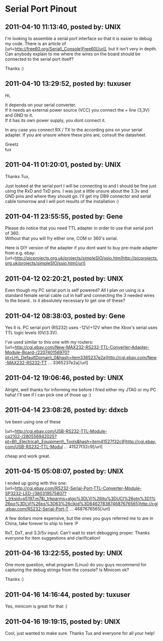 # Serial Port Pinout

## 2011-04-10 11:13:40, posted by: UNIX

I'm looking to assemble a serial port interface so that it is easier to debug my code. There is an article of [url=http://free60.org/Serial\_Console]Free60[/url], but it isn't very in depth. Can anybody explain to me where the wires on the board should be connected to the serial port itself?   
   
 Thanks :)

## 2011-04-10 13:29:52, posted by: tuxuser

Hi,  
   
 It depends on your serial converter.  
 If it needs an external power source (VCC) you connect the + line (3,3V) and GND to it.  
 If it has its own power supply, you dont connect it.  
   
 In any case you connect RX / TX to the according pins on your serial adapter. If you are unsure where these pins are, consult the datasheet.  
   
 Greetz  
 tux

## 2011-04-11 01:20:01, posted by: UNIX

Thanks Tux,  
   
 Just looked at the serial port I will be connecting to and I should be fine just using the RxD and TxD pins. I was just a little unsure about the 3.3v and GND pins and where they should go. I'll get my DB9 connector and serial cable tomorrow and I will port results of the installation :)

## 2011-04-11 23:55:55, posted by: Gene

Please do notice that you need TTL adapter in order to use that serial port of 360.  
 Without that you will fry either one, COM or 360's serial.  
   
 Here is DIY version of the adapter if you dont want to buy pre-made adapter from e.g. ebay:  
 [url=http://picprojects.org.uk/projects/simpleSIO/ssio.htm]http://picprojects.org.uk/projects/simpleSIO/ssio.htm[/url]

## 2011-04-12 02:20:21, posted by: UNIX

Even though my PC serial port is self powered? All I plan on using is a standard female serial cable cut in half and connecting the 3 needed wires to the board.. Is it absolutely necessary to get one of these?

## 2011-04-12 08:38:03, posted by: Gene

Yes it is. PC serial port (RS232) uses -12V/+12V when the Xbox's serial uses TTL logic levels (0V/3.3V).  
   
 I've used similar to this one with my routers:  
 [url=http://cgi.ebay.com/New-MAX232-RS232-TTL-Converter-Adapter-Module-Board-/220740156970?pt=LH\_DefaultDomain\_0&hash=item3365237e2a]http://cgi.ebay.com/New-MAX232-RS232-TT ... 3365237e2a[/url]

## 2011-04-12 19:06:46, posted by: UNIX

Alright, well thanks for informing me before I fried either my JTAG or my PC haha! I'll see if I can pick one of those up :)

## 2011-04-14 23:08:26, posted by: ddxcb

Ive been using one of these  
   
 [url=http://cgi.ebay.com/USB-RS232-TTL-Module-cp2102-/280556942025?pt=BI\_Electrical\_Equipment\_Tools&hash=item41527f32c9]http://cgi.ebay.com/USB-RS232-TTL-Modul ... 41527f32c9[/url]  
   
 cheap and work great.

## 2011-04-15 05:08:07, posted by: UNIX

I ended up going with this one:  
 [url=http://cgi.ebay.com/RS232-Serial-Port-TTL-Converter-Module-SP3232-LED-/380319575807?\_trksid=p5197.m7&\_trkparms=algo%3DLVI%26itu%3DUCI%26otn%3D1%26po%3DLVI%26ps%3D63%26clkid%3D8462783874687676565]http://cgi.ebay.com/RS232-Serial-Port-T ... 4687676565[/url]  
   
 A few dollars more expensive, but the ones you guys referred me to are in China, take forever to ship to here :P  
   
 RxT, DxT, and 3.3/5v input. Can't wait to start debugging proper. Thanks everyone for item suggestions and clarification!

## 2011-04-16 13:22:55, posted by: UNIX

One more question, what program (Linux) do you guys recommend for capturing the debug strings from the console? Is Minicom ok?  
   
 Thanks :)

## 2011-04-16 14:16:44, posted by: tuxuser

Yes, minicom is great for that :)

## 2011-04-16 19:19:15, posted by: UNIX

Cool, just wanted to make sure. Thanks Tux and everyone for all your help!